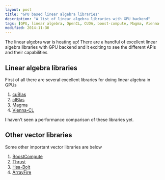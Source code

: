 ```yaml
---
layout: post
title: "GPU based linear algebra libraries"
description: "A list of linear algebra libraries with GPU backend"
tags: [GPU, linear algebra, OpenCL, CUDA, boost-compute, Magma, Vienna-CL, ArrayFire, Thrust, Hsa-Bolt, cuBlas, clBlas]
modified: 2014-11-30
---
```


The linear algebra war is heating up! There are a handful of excellent linear algebra libraries with GPU backend and it exciting to see the different APIs and their capabilities.  

## Linear algebra libraries

First of all there are several excellent libraries for doing linear algebra in GPUs

1. [cuBlas](https://developer.nvidia.com/cuBLAS)
2. [clBlas](https://github.com/clMathLibraries/clBLAS)
3. [Magma](http://icl.cs.utk.edu/magma/overview/index.html)
4. [Vienna-CL](http://viennacl.sourceforge.net/index.html)

I haven't seen a performance comparison of these libraries yet.

## Other vector libraries

Some other important vector libraries are below

1. [BoostCompute](http://boostorg.github.io/compute/)
2. [Thrust](http://thrust.github.io/)
3. [Hsa-Bolt](https://github.com/HSA-Libraries/Bolt)
4. [ArrayFire](http://arrayfire.com/)
